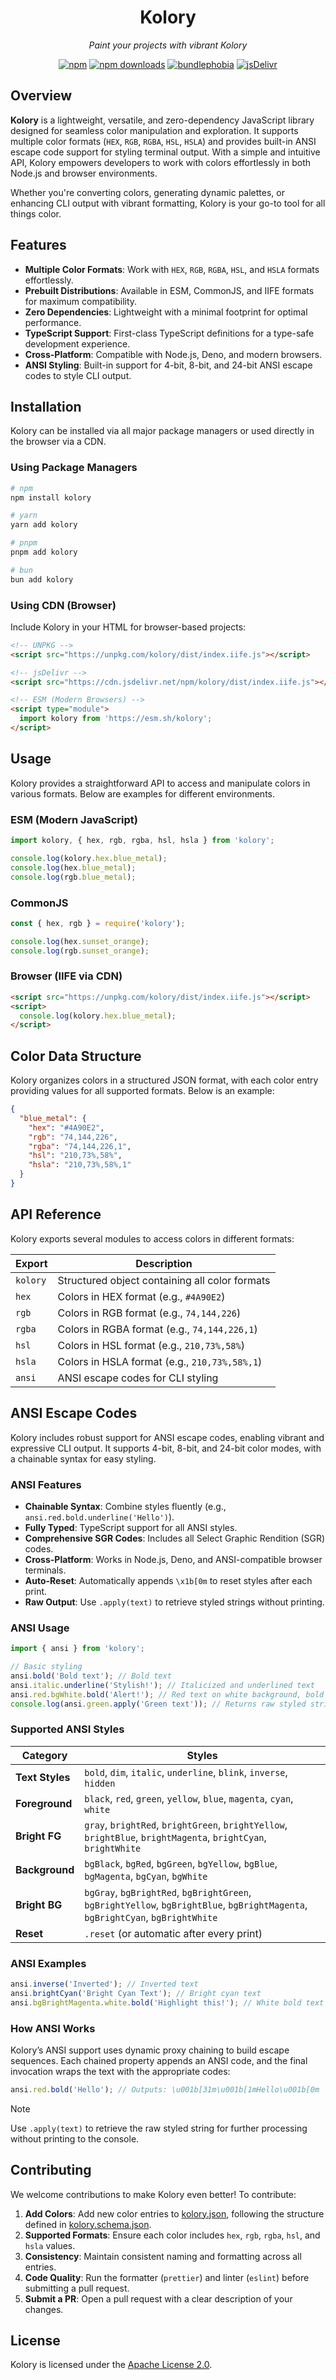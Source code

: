 <div align="center">

# Kolory

_Paint your projects with vibrant Kolory_

[![npm](https://img.shields.io/npm/v/kolory.svg)](https://www.npmjs.com/package/kolory)
[![npm downloads](https://img.shields.io/npm/dw/kolory)](https://www.npmjs.com/package/kolory)
[![bundlephobia](https://img.shields.io/bundlephobia/minzip/kolory)](https://github.com/teneplaysofficial/kolory)
[![jsDelivr](https://data.jsdelivr.com/v1/package/npm/kolory/badge?style=square)](https://github.com/teneplaysofficial/kolory)

</div>

## Overview

**Kolory** is a lightweight, versatile, and zero-dependency JavaScript library designed for seamless color manipulation and exploration. It supports multiple color formats (`HEX`, `RGB`, `RGBA`, `HSL`, `HSLA`) and provides built-in ANSI escape code support for styling terminal output. With a simple and intuitive API, Kolory empowers developers to work with colors effortlessly in both Node.js and browser environments.

Whether you're converting colors, generating dynamic palettes, or enhancing CLI output with vibrant formatting, Kolory is your go-to tool for all things color.

## Features

- **Multiple Color Formats**: Work with `HEX`, `RGB`, `RGBA`, `HSL`, and `HSLA` formats effortlessly.
- **Prebuilt Distributions**: Available in ESM, CommonJS, and IIFE formats for maximum compatibility.
- **Zero Dependencies**: Lightweight with a minimal footprint for optimal performance.
- **TypeScript Support**: First-class TypeScript definitions for a type-safe development experience.
- **Cross-Platform**: Compatible with Node.js, Deno, and modern browsers.
- **ANSI Styling**: Built-in support for 4-bit, 8-bit, and 24-bit ANSI escape codes to style CLI output.

## Installation

Kolory can be installed via all major package managers or used directly in the browser via a CDN.

### Using Package Managers

```bash
# npm
npm install kolory

# yarn
yarn add kolory

# pnpm
pnpm add kolory

# bun
bun add kolory
```

### Using CDN (Browser)

Include Kolory in your HTML for browser-based projects:

```html
<!-- UNPKG -->
<script src="https://unpkg.com/kolory/dist/index.iife.js"></script>

<!-- jsDelivr -->
<script src="https://cdn.jsdelivr.net/npm/kolory/dist/index.iife.js"></script>

<!-- ESM (Modern Browsers) -->
<script type="module">
  import kolory from 'https://esm.sh/kolory';
</script>
```

## Usage

Kolory provides a straightforward API to access and manipulate colors in various formats. Below are examples for different environments.

### ESM (Modern JavaScript)

```js
import kolory, { hex, rgb, rgba, hsl, hsla } from 'kolory';

console.log(kolory.hex.blue_metal);
console.log(hex.blue_metal);
console.log(rgb.blue_metal);
```

### CommonJS

```js
const { hex, rgb } = require('kolory');

console.log(hex.sunset_orange);
console.log(rgb.sunset_orange);
```

### Browser (IIFE via CDN)

```html
<script src="https://unpkg.com/kolory/dist/index.iife.js"></script>
<script>
  console.log(kolory.hex.blue_metal);
</script>
```

## Color Data Structure

Kolory organizes colors in a structured JSON format, with each color entry providing values for all supported formats. Below is an example:

```json
{
  "blue_metal": {
    "hex": "#4A90E2",
    "rgb": "74,144,226",
    "rgba": "74,144,226,1",
    "hsl": "210,73%,58%",
    "hsla": "210,73%,58%,1"
  }
}
```

## API Reference

Kolory exports several modules to access colors in different formats:

| Export   | Description                                    |
| -------- | ---------------------------------------------- |
| `kolory` | Structured object containing all color formats |
| `hex`    | Colors in HEX format (e.g., `#4A90E2`)         |
| `rgb`    | Colors in RGB format (e.g., `74,144,226`)      |
| `rgba`   | Colors in RGBA format (e.g., `74,144,226,1`)   |
| `hsl`    | Colors in HSL format (e.g., `210,73%,58%`)     |
| `hsla`   | Colors in HSLA format (e.g., `210,73%,58%,1`)  |
| `ansi`   | ANSI escape codes for CLI styling              |

## ANSI Escape Codes

Kolory includes robust support for ANSI escape codes, enabling vibrant and expressive CLI output. It supports 4-bit, 8-bit, and 24-bit color modes, with a chainable syntax for easy styling.

### ANSI Features

- **Chainable Syntax**: Combine styles fluently (e.g., `ansi.red.bold.underline('Hello')`).
- **Fully Typed**: TypeScript support for all ANSI styles.
- **Comprehensive SGR Codes**: Includes all Select Graphic Rendition (SGR) codes.
- **Cross-Platform**: Works in Node.js, Deno, and ANSI-compatible browser terminals.
- **Auto-Reset**: Automatically appends `\x1b[0m` to reset styles after each print.
- **Raw Output**: Use `.apply(text)` to retrieve styled strings without printing.

### ANSI Usage

```js
import { ansi } from 'kolory';

// Basic styling
ansi.bold('Bold text'); // Bold text
ansi.italic.underline('Stylish!'); // Italicized and underlined text
ansi.red.bgWhite.bold('Alert!'); // Red text on white background, bold
console.log(ansi.green.apply('Green text')); // Returns raw styled string
```

### Supported ANSI Styles

| Category        | Styles                                                                                                                         |
| --------------- | ------------------------------------------------------------------------------------------------------------------------------ |
| **Text Styles** | `bold`, `dim`, `italic`, `underline`, `blink`, `inverse`, `hidden`                                                             |
| **Foreground**  | `black`, `red`, `green`, `yellow`, `blue`, `magenta`, `cyan`, `white`                                                          |
| **Bright FG**   | `gray`, `brightRed`, `brightGreen`, `brightYellow`, `brightBlue`, `brightMagenta`, `brightCyan`, `brightWhite`                 |
| **Background**  | `bgBlack`, `bgRed`, `bgGreen`, `bgYellow`, `bgBlue`, `bgMagenta`, `bgCyan`, `bgWhite`                                          |
| **Bright BG**   | `bgGray`, `bgBrightRed`, `bgBrightGreen`, `bgBrightYellow`, `bgBrightBlue`, `bgBrightMagenta`, `bgBrightCyan`, `bgBrightWhite` |
| **Reset**       | `.reset` (or automatic after every print)                                                                                      |

### ANSI Examples

```js
ansi.inverse('Inverted'); // Inverted text
ansi.brightCyan('Bright Cyan Text'); // Bright cyan text
ansi.bgBrightMagenta.white.bold('Highlight this!'); // White bold text on bright magenta background
```

### How ANSI Works

Kolory’s ANSI support uses dynamic proxy chaining to build escape sequences. Each chained property appends an ANSI code, and the final invocation wraps the text with the appropriate codes:

```js
ansi.red.bold('Hello'); // Outputs: \u001b[31m\u001b[1mHello\u001b[0m
```

> [!NOTE]
> Use `.apply(text)` to retrieve the raw styled string for further processing without printing to the console.

## Contributing

We welcome contributions to make Kolory even better! To contribute:

1. **Add Colors**: Add new color entries to [kolory.json](./kolory.json), following the structure defined in [kolory.schema.json](./kolory.schema.json).
2. **Supported Formats**: Ensure each color includes `hex`, `rgb`, `rgba`, `hsl`, and `hsla` values.
3. **Consistency**: Maintain consistent naming and formatting across all entries.
4. **Code Quality**: Run the formatter (`prettier`) and linter (`eslint`) before submitting a pull request.
5. **Submit a PR**: Open a pull request with a clear description of your changes.

## License

Kolory is licensed under the [Apache License 2.0](../../LICENSE).
